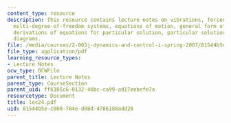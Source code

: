 ```yaml
---
content_type: resource
description: This resource contains lecture notes on vibrations, forced response of
  multi-degree-of-freedom systems, equations of motion, general form of solution,
  derivations of equations for particular solution, particular solution, and response
  diagrams.
file: /media/courses/2-003j-dynamics-and-control-i-spring-2007/81544b5ec000784ed88d4786188add28_lec24.pdf
file_type: application/pdf
learning_resource_types:
- Lecture Notes
ocw_type: OCWFile
parent_title: Lecture Notes
parent_type: CourseSection
parent_uid: ff6105c6-0132-46bc-ca99-ad17eebefe7a
resourcetype: Document
title: lec24.pdf
uid: 81544b5e-c000-784e-d88d-4786188add28
---
```

